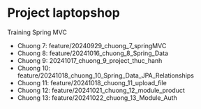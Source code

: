 # Project laptopshop
Training Spring MVC
+ Chuong 7: feature/20240929_chuong_7_springMVC
+ Chuong 8: feature/20241016_chuong_8_Spring_Data
+ Chuong 9: 20241017_chuong_9_project_thuc_hanh
+ Chuong 10: feature/20241018_chuong_10_Spring_Data_JPA_Relationships
+ Chuong 11: feature/20241018_chuong_11_upload_file
+ Chuong 12: feature/20241021_chuong_12_module_product
+ Chuong 13: feature/20241022_chuong_13_Module_Auth
